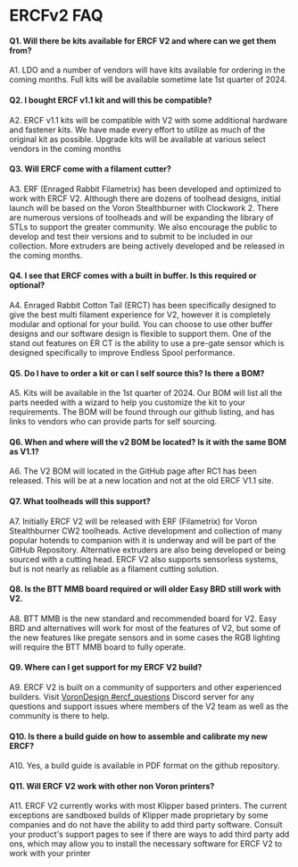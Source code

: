# ERCFv2 FAQ

#### Q1. Will there be kits available for ERCF V2 and where can we get them from?
A1. LDO and  a number of vendors will have kits available for ordering in the coming months. Full kits will be available sometime late 1st quarter of 2024.

#### Q2. I bought ERCF v1.1 kit and will this be compatible?
A2. ERCF v1.1 kits will be compatible with V2 with some additional hardware and fastener kits. We have made every effort to utilize as much of the original kit as possible. Upgrade kits will be available at various select vendors in the coming months

#### Q3. Will ERCF come with a filament cutter?
A3. ERF (Enraged Rabbit Filametrix) has been developed and optimized to work with ERCF V2. Although there are dozens of toolhead designs, initial launch will be based on the Voron Stealthburner with Clockwork 2. There are numerous versions of toolheads and will be expanding the library of STLs to support the greater community. We also encourage the public to develop and test their versions and to submit to be included in our collection. More extruders are being actively developed and be released in the coming months.

#### Q4. I see that ERCF comes with a built in buffer. Is this required or optional?
A4. Enraged Rabbit Cotton Tail (ERCT) has been specifically designed to give the best multi filament experience for V2, however it is completely modular and optional for your build. You can choose to use other buffer designs and our software design is flexible to support  them. One of the stand out features on ER CT is the ability to use a pre-gate sensor which is designed specifically to improve Endless Spool performance.

#### Q5. Do I have to order a kit or can I self source this? Is there a BOM?
A5. Kits will be available in the 1st quarter of 2024. Our BOM will list all the parts needed with a wizard to help you customize the kit to your requirements. The BOM will be found through our github listing, and has links to vendors who can provide parts for self sourcing.

#### Q6. When and where will the v2 BOM be located? Is it with the same BOM as V1.1?
A6. The V2 BOM will located in the GitHub page after RC1 has been released. This will be at a new location and  not at the old ERCF V1.1 site.

#### Q7. What toolheads will this support?
A7. Initially ERCF V2 will be released with ERF (Filametrix) for Voron Stealthburner CW2 toolheads. Active development and collection of many popular hotends to companion with it is underway and will be part of the GitHub Repository. Alternative extruders are also being developed or being sourced with a cutting head. ERCF V2 also supports sensorless systems, but is not nearly as reliable as a filament cutting solution.

#### Q8. Is the BTT MMB board required or will older Easy BRD still work with V2. 
A8. BTT MMB is the new standard and recommended board for V2. Easy BRD and alternatives will work for most of the features of V2, but some of the new features like pregate sensors and in some cases the RGB lighting will require the BTT MMB board to fully operate.

#### Q9. Where can I get support for my ERCF V2 build?
A9. ERCF V2 is built on a community of supporters and other experienced builders. Visit [VoronDesign #ercf_questions](https://discord.com/channels/460117602945990666/909743915475816458) Discord server for any questions and support issues where members of the V2 team as well as the community is there to help.

#### Q10. Is there a build guide on how to assemble and calibrate my new ERCF?
A10. Yes, a build guide is available in PDF format on the github repository.

#### Q11. Will ERCF V2 work with other non Voron printers?
A11. ERCF V2 currently works with most Klipper based printers. The current exceptions are sandboxed builds of Klipper made proprietary by some companies and do not have the ability to add third party software. Consult your product's support pages to see if there are ways to add third party add ons, which may allow you to install the necessary software for ERCF V2 to work with your printer
